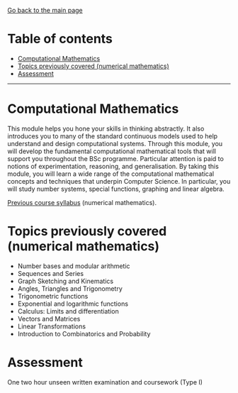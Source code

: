 [Go back to the main page](https://github.com/world-class/REPL)

# Table of contents
<!-- vim-markdown-toc GFM -->

* [Computational Mathematics](#computational-mathematics)
* [Topics previously covered (numerical mathematics)](#topics-previously-covered-numerical-mathematics)
* [Assessment](#assessment)

<!-- vim-markdown-toc -->

---

# Computational Mathematics
This module helps you hone your skills in thinking abstractly. It also
introduces you to many of the standard continuous models used to help
understand and design computational systems. Through this module, you
will develop the fundamental computational mathematical tools that
will support you throughout the BSc programme. Particular attention is
paid to notions of experimentation, reasoning, and generalisation. By
taking this module, you will learn a wide range of the computational
mathematical concepts and techniques that underpin Computer Science.
In particular, you will study number systems, special functions,
graphing and linear algebra.

[Previous course syllabus](./resources/NM-Syllabus.pdf) (numerical mathematics).

# Topics previously covered (numerical mathematics)

- Number bases and modular arithmetic
- Sequences and Series
- Graph Sketching and Kinematics
- Angles, Triangles and Trigonometry
- Trigonometric functions
- Exponential and logarithmic functions
- Calculus: Limits and differentiation
- Vectors and Matrices
- Linear Transformations
- Introduction to Combinatorics and Probability

# Assessment

One two hour unseen written examination and coursework (Type I)
